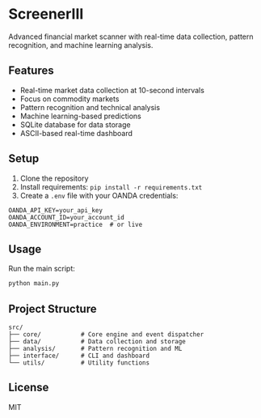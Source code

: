 # ScreenerIII

Advanced financial market scanner with real-time data collection, pattern recognition, and machine learning analysis.

## Features

- Real-time market data collection at 10-second intervals
- Focus on commodity markets
- Pattern recognition and technical analysis
- Machine learning-based predictions
- SQLite database for data storage
- ASCII-based real-time dashboard

## Setup

1. Clone the repository
2. Install requirements: `pip install -r requirements.txt`
3. Create a `.env` file with your OANDA credentials:
```env
OANDA_API_KEY=your_api_key
OANDA_ACCOUNT_ID=your_account_id
OANDA_ENVIRONMENT=practice  # or live
```

## Usage

Run the main script:
```bash
python main.py
```

## Project Structure

```
src/
├── core/           # Core engine and event dispatcher
├── data/           # Data collection and storage
├── analysis/       # Pattern recognition and ML
├── interface/      # CLI and dashboard
└── utils/          # Utility functions
```

## License

MIT